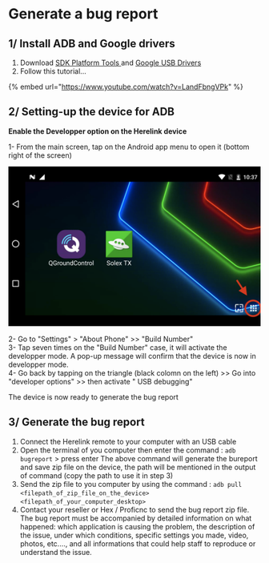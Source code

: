 # Generate a bug report



## 1/ Install ADB and Google drivers

1. Download [SDK Platform Tools ](https://developer.android.com/studio/releases/platform-tools)and [Google USB Drivers](https://developer.android.com/studio/run/win-usb)
2. Follow this tutorial...

{% embed url="https://www.youtube.com/watch?v=LandFbngVPk" %}



## 2/ Setting-up the device for ADB

**Enable the Developper option on the Herelink device**

1- From the main screen, tap on the Android app menu to open it \(bottom right of the screen\)

![](../.gitbook/assets/home-screen-android-app-menu.png)

2- Go to "Settings"  &gt;  "About Phone"  &gt;&gt;  "Build Number"  
3- Tap seven times on the "Build Number" case, it will activate the developper mode. A pop-up message will confirm that the device is now in developper mode.  
4- Go back by tapping on the triangle \(black colomn on the left\)  &gt;&gt;  Go into "developer options" &gt;&gt;  then activate " USB debugging"  
  
The device is now ready to generate the bug report



## 3/ Generate the bug report

1. Connect the Herelink remote to your computer with an USB cable
2. Open the terminal of you computer then enter the command : `adb bugreport` &gt; press enter The above command will generate the bureport and save zip file on the device, the path will be mentioned in the output of command \(copy the path to use it in step 3\)
3. Send the zip file to you computer by using the command :  `adb pull <filepath_of_zip_file_on_the_device> <filepath_of_your_computer_desktop>`
4. Contact your reseller or Hex / Proficnc to send the bug report zip file. The bug report must be accompanied by detailed information on what happened: which application is causing the problem, the description of the issue, under which conditions,  specific settings you made, video, photos, etc...., and all informations that could help staff to reproduce or understand the issue.

